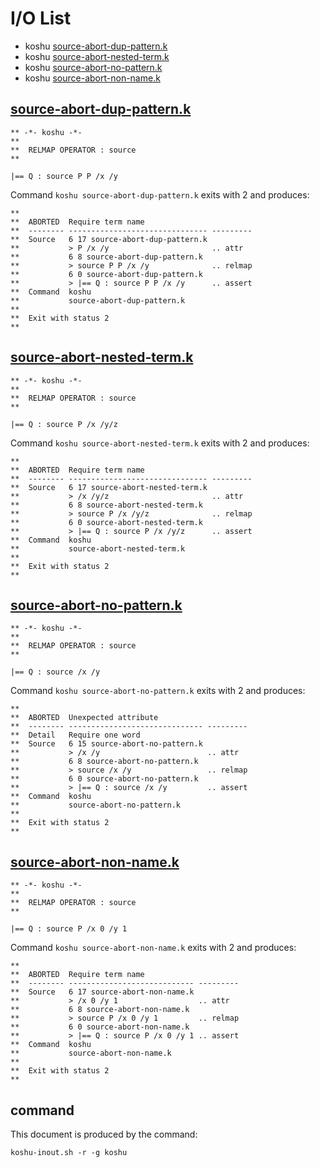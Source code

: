 # I/O List

- koshu [source-abort-dup-pattern.k](#source-abort-dup-patternk)
- koshu [source-abort-nested-term.k](#source-abort-nested-termk)
- koshu [source-abort-no-pattern.k](#source-abort-no-patternk)
- koshu [source-abort-non-name.k](#source-abort-non-namek)



## [source-abort-dup-pattern.k](source-abort-dup-pattern.k)

```
** -*- koshu -*-
**
**  RELMAP OPERATOR : source
**

|== Q : source P P /x /y
```

Command `koshu source-abort-dup-pattern.k` exits with 2 and produces:

```
**
**  ABORTED  Require term name
**  -------- ------------------------------- ---------
**  Source   6 17 source-abort-dup-pattern.k
**           > P /x /y                       .. attr
**           6 8 source-abort-dup-pattern.k
**           > source P P /x /y              .. relmap
**           6 0 source-abort-dup-pattern.k
**           > |== Q : source P P /x /y      .. assert
**  Command  koshu
**           source-abort-dup-pattern.k
**
**  Exit with status 2
**
```



## [source-abort-nested-term.k](source-abort-nested-term.k)

```
** -*- koshu -*-
**
**  RELMAP OPERATOR : source
**

|== Q : source P /x /y/z
```

Command `koshu source-abort-nested-term.k` exits with 2 and produces:

```
**
**  ABORTED  Require term name
**  -------- ------------------------------- ---------
**  Source   6 17 source-abort-nested-term.k
**           > /x /y/z                       .. attr
**           6 8 source-abort-nested-term.k
**           > source P /x /y/z              .. relmap
**           6 0 source-abort-nested-term.k
**           > |== Q : source P /x /y/z      .. assert
**  Command  koshu
**           source-abort-nested-term.k
**
**  Exit with status 2
**
```



## [source-abort-no-pattern.k](source-abort-no-pattern.k)

```
** -*- koshu -*-
**
**  RELMAP OPERATOR : source
**

|== Q : source /x /y
```

Command `koshu source-abort-no-pattern.k` exits with 2 and produces:

```
**
**  ABORTED  Unexpected attribute
**  -------- ------------------------------ ---------
**  Detail   Require one word
**  Source   6 15 source-abort-no-pattern.k
**           > /x /y                        .. attr
**           6 8 source-abort-no-pattern.k
**           > source /x /y                 .. relmap
**           6 0 source-abort-no-pattern.k
**           > |== Q : source /x /y         .. assert
**  Command  koshu
**           source-abort-no-pattern.k
**
**  Exit with status 2
**
```



## [source-abort-non-name.k](source-abort-non-name.k)

```
** -*- koshu -*-
**
**  RELMAP OPERATOR : source
**

|== Q : source P /x 0 /y 1
```

Command `koshu source-abort-non-name.k` exits with 2 and produces:

```
**
**  ABORTED  Require term name
**  -------- ---------------------------- ---------
**  Source   6 17 source-abort-non-name.k
**           > /x 0 /y 1                  .. attr
**           6 8 source-abort-non-name.k
**           > source P /x 0 /y 1         .. relmap
**           6 0 source-abort-non-name.k
**           > |== Q : source P /x 0 /y 1 .. assert
**  Command  koshu
**           source-abort-non-name.k
**
**  Exit with status 2
**
```



## command

This document is produced by the command:

```
koshu-inout.sh -r -g koshu
```
